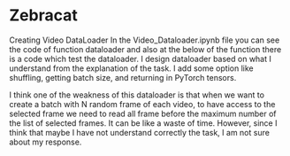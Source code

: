 # Zebracat
Creating Video DataLoader
In the Video_Dataloader.ipynb file you can see the code of function dataloader and also at the below of the function there is a code which test the dataloader.
I design dataloader based on what I understand from the explanation of the task. I add some option like shuffling, getting batch size, and returning in PyTorch tensors.

I think one of the weakness of this dataloader is that when we want to create a batch with N random frame of each video, to have access to the selected frame we need to read all frame before the maximum number of the list of selected frames. It can be like a waste of time. However, since I think that maybe I have not understand correctly the task, I am not sure about my response. 
